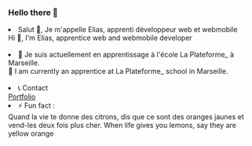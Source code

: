 ### Hello there 👋

<!--
**elias-cardon/elias-cardon** is a ✨ _special_ ✨ repository because its `README.md` (this file) appears on your GitHub profile.

Here are some ideas to get you started:

- 🔭 I’m currently working on ...
- 🌱 I’m currently learning ...
- 👯 I’m looking to collaborate on ...
- 🤔 I’m looking for help with ...
- 💬 Ask me about ...
- 📫 How to reach me: ...
- 😄 Pronouns: ...
- ⚡ Fun fact: ...
-->

<li>Salut 👋, Je m'appelle Elias, apprenti développeur web et webmobile</li>
Hi 👋, I'm Elias, apprentice web and webmobile developer</br></br>

<li>🌱 Je suis actuellement en apprentissage à l'école La Plateforme_ à Marseille.</li>
🌱 I am currently an apprentice at La Plateforme_ school in Marseille.</br></br>

<li>📞 Contact</li>
<a href="https://elias-cardon.students-laplateforme.io/">Portfolio</a>

<li>⚡ Fun fact :</li>
Quand la vie te donne des citrons, dis que ce sont des oranges jaunes et vend-les deux fois plus cher.
When life gives you lemons, say they are yellow orange
